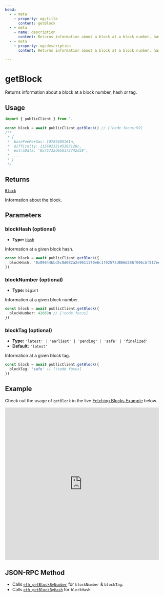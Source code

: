 ```yaml
---
head:
  - - meta
    - property: og:title
      content: getBlock
  - - meta
    - name: description
      content: Returns information about a block at a block number, hash or tag.
  - - meta
    - property: og:description
      content: Returns information about a block at a block number, hash or tag.

---
```


# getBlock

Returns information about a block at a block number, hash or tag.

## Usage

```ts
import { publicClient } from '.'
 
const block = await publicClient.getBlock() // [!code focus:99]
/**
 * {
 *  baseFeePerGas: 10789405161n,
 *  difficulty: 11569232145203128n,
 *  extraData: '0x75732d656173742d38',
 *  ...
 * }
 */
```

## Returns

[`Block`](/docs/glossary/types#block)

Information about the block.

## Parameters

### blockHash (optional)

- **Type:** [`Hash`](/docs/glossary/types#hash)

Information at a given block hash.

```ts
const block = await publicClient.getBlock({
  blockHash: '0x89644bbd5c8d682a2e9611170e6c1f02573d866d286f006cbf517eec7254ec2d' // [!code focus]
})
```

### blockNumber (optional)

- **Type:** `bigint`

Information at a given block number.

```ts
const block = await publicClient.getBlock({
  blockNumber: 42069n // [!code focus]
})
```

### blockTag (optional)

- **Type:** `'latest' | 'earliest' | 'pending' | 'safe' | 'finalized'`
- **Default:** `'latest'`

Information at a given block tag.

```ts
const block = await publicClient.getBlock({
  blockTag: 'safe' // [!code focus]
})
```

## Example

Check out the usage of `getBlock` in the live [Fetching Blocks Example](https://stackblitz.com/github/wagmi-dev/viem/tree/main/examples/blocks/fetching-blocks) below.

<iframe frameborder="0" width="100%" height="500px" src="https://stackblitz.com/github/wagmi-dev/viem/tree/main/examples/blocks/fetching-blocks?embed=1&file=index.ts&hideNavigation=1&hideDevTools=true&terminalHeight=0&ctl=1"></iframe>

## JSON-RPC Method

- Calls [`eth_getBlockByNumber`](https://ethereum.org/en/developers/docs/apis/json-rpc/#eth_getblockbynumber) for `blockNumber` & `blockTag`.
- Calls [`eth_getBlockByHash`](https://ethereum.org/en/developers/docs/apis/json-rpc/#eth_getblockbyhash) for `blockHash`.